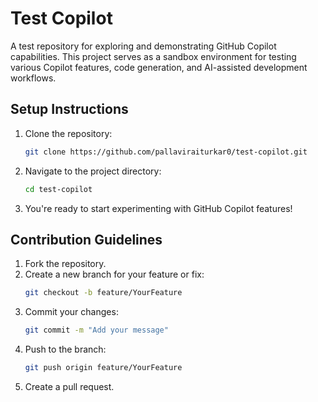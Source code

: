 # Test Copilot

A test repository for exploring and demonstrating GitHub Copilot capabilities. This project serves as a sandbox environment for testing various Copilot features, code generation, and AI-assisted development workflows.

## Setup Instructions

1. Clone the repository:
   ```bash
   git clone https://github.com/pallaviraiturkar0/test-copilot.git
   ```

2. Navigate to the project directory:
   ```bash
   cd test-copilot
   ```

3. You're ready to start experimenting with GitHub Copilot features!

## Contribution Guidelines

1. Fork the repository.
2. Create a new branch for your feature or fix:
   ```bash
   git checkout -b feature/YourFeature
   ```
3. Commit your changes:
   ```bash
   git commit -m "Add your message"
   ```
4. Push to the branch:
   ```bash
   git push origin feature/YourFeature
   ```
5. Create a pull request.